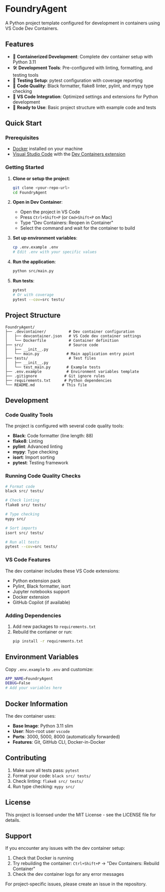# FoundryAgent

A Python project template configured for development in containers using VS Code Dev Containers.

## Features

- 🐳 **Containerized Development**: Complete dev container setup with Python 3.11
- 🛠️ **Development Tools**: Pre-configured with linting, formatting, and testing tools
- 🧪 **Testing Setup**: pytest configuration with coverage reporting
- 📝 **Code Quality**: Black formatter, flake8 linter, pylint, and mypy type checking
- 🔧 **VS Code Integration**: Optimized settings and extensions for Python development
- 🚀 **Ready to Use**: Basic project structure with example code and tests

## Quick Start

### Prerequisites

- [Docker](https://www.docker.com/get-started) installed on your machine
- [Visual Studio Code](https://code.visualstudio.com/) with the [Dev Containers extension](https://marketplace.visualstudio.com/items?itemName=ms-vscode-remote.remote-containers)

### Getting Started

1. **Clone or setup the project**:
   ```bash
   git clone <your-repo-url>
   cd FoundryAgent
   ```

2. **Open in Dev Container**:
   - Open the project in VS Code
   - Press `Ctrl+Shift+P` (or `Cmd+Shift+P` on Mac)
   - Type "Dev Containers: Reopen in Container"
   - Select the command and wait for the container to build

3. **Set up environment variables**:
   ```bash
   cp .env.example .env
   # Edit .env with your specific values
   ```

4. **Run the application**:
   ```bash
   python src/main.py
   ```

5. **Run tests**:
   ```bash
   pytest
   # Or with coverage
   pytest --cov=src tests/
   ```

## Project Structure

```
FoundryAgent/
├── .devcontainer/          # Dev container configuration
│   ├── devcontainer.json   # VS Code dev container settings
│   └── Dockerfile          # Container definition
├── src/                    # Source code
│   ├── __init__.py
│   └── main.py            # Main application entry point
├── tests/                  # Test files
│   ├── __init__.py
│   └── test_main.py       # Example tests
├── .env.example           # Environment variables template
├── .gitignore            # Git ignore rules
├── requirements.txt      # Python dependencies
└── README.md            # This file
```

## Development

### Code Quality Tools

The project is configured with several code quality tools:

- **Black**: Code formatter (line length: 88)
- **flake8**: Linting
- **pylint**: Advanced linting
- **mypy**: Type checking
- **isort**: Import sorting
- **pytest**: Testing framework

### Running Code Quality Checks

```bash
# Format code
black src/ tests/

# Check linting
flake8 src/ tests/

# Type checking
mypy src/

# Sort imports
isort src/ tests/

# Run all tests
pytest --cov=src tests/
```

### VS Code Features

The dev container includes these VS Code extensions:

- Python extension pack
- Pylint, Black formatter, isort
- Jupyter notebooks support
- Docker extension
- GitHub Copilot (if available)

### Adding Dependencies

1. Add new packages to `requirements.txt`
2. Rebuild the container or run:
   ```bash
   pip install -r requirements.txt
   ```

## Environment Variables

Copy `.env.example` to `.env` and customize:

```bash
APP_NAME=FoundryAgent
DEBUG=False
# Add your variables here
```

## Docker Information

The dev container uses:
- **Base Image**: Python 3.11 slim
- **User**: Non-root user `vscode`
- **Ports**: 3000, 5000, 8000 (automatically forwarded)
- **Features**: Git, GitHub CLI, Docker-in-Docker

## Contributing

1. Make sure all tests pass: `pytest`
2. Format your code: `black src/ tests/`
3. Check linting: `flake8 src/ tests/`
4. Run type checking: `mypy src/`

## License

This project is licensed under the MIT License - see the LICENSE file for details.

## Support

If you encounter any issues with the dev container setup:

1. Check that Docker is running
2. Try rebuilding the container: `Ctrl+Shift+P` → "Dev Containers: Rebuild Container"
3. Check the dev container logs for any error messages

For project-specific issues, please create an issue in the repository.